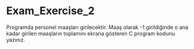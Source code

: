 # Exam_Exercise_2
Programda personel maaşları girilecektir. Maaş olarak -1 girildiğinde o ana kadar girilen maaşların toplamını ekrana gösteren C program kodunu yazınız.
